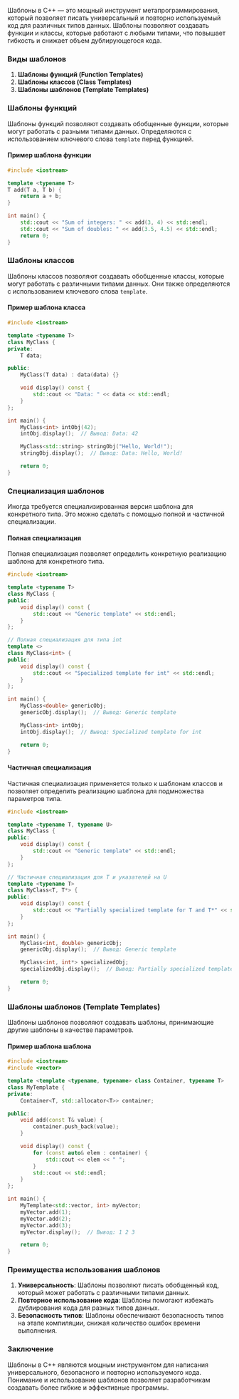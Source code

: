 
Шаблоны в C++ — это мощный инструмент метапрограммирования, который позволяет писать универсальный и повторно используемый код для различных типов данных. Шаблоны позволяют создавать функции и классы, которые работают с любыми типами, что повышает гибкость и снижает объем дублирующегося кода.

### Виды шаблонов

1. **Шаблоны функций (Function Templates)**
2. **Шаблоны классов (Class Templates)**
3. **Шаблоны шаблонов (Template Templates)**

### Шаблоны функций

Шаблоны функций позволяют создавать обобщенные функции, которые могут работать с разными типами данных. Определяются с использованием ключевого слова `template` перед функцией.

#### Пример шаблона функции

```cpp
#include <iostream>

template <typename T>
T add(T a, T b) {
    return a + b;
}

int main() {
    std::cout << "Sum of integers: " << add(3, 4) << std::endl;          // Вывод: 7
    std::cout << "Sum of doubles: " << add(3.5, 4.5) << std::endl;      // Вывод: 8
    return 0;
}
```

### Шаблоны классов

Шаблоны классов позволяют создавать обобщенные классы, которые могут работать с различными типами данных. Они также определяются с использованием ключевого слова `template`.

#### Пример шаблона класса

```cpp
#include <iostream>

template <typename T>
class MyClass {
private:
    T data;

public:
    MyClass(T data) : data(data) {}

    void display() const {
        std::cout << "Data: " << data << std::endl;
    }
};

int main() {
    MyClass<int> intObj(42);
    intObj.display();  // Вывод: Data: 42

    MyClass<std::string> stringObj("Hello, World!");
    stringObj.display();  // Вывод: Data: Hello, World!

    return 0;
}
```

### Специализация шаблонов

Иногда требуется специализированная версия шаблона для конкретного типа. Это можно сделать с помощью полной и частичной специализации.

#### Полная специализация

Полная специализация позволяет определить конкретную реализацию шаблона для конкретного типа.

```cpp
#include <iostream>

template <typename T>
class MyClass {
public:
    void display() const {
        std::cout << "Generic template" << std::endl;
    }
};

// Полная специализация для типа int
template <>
class MyClass<int> {
public:
    void display() const {
        std::cout << "Specialized template for int" << std::endl;
    }
};

int main() {
    MyClass<double> genericObj;
    genericObj.display();  // Вывод: Generic template

    MyClass<int> intObj;
    intObj.display();  // Вывод: Specialized template for int

    return 0;
}
```

#### Частичная специализация

Частичная специализация применяется только к шаблонам классов и позволяет определить реализацию шаблона для подмножества параметров типа.

```cpp
#include <iostream>

template <typename T, typename U>
class MyClass {
public:
    void display() const {
        std::cout << "Generic template" << std::endl;
    }
};

// Частичная специализация для T и указателей на U
template <typename T>
class MyClass<T, T*> {
public:
    void display() const {
        std::cout << "Partially specialized template for T and T*" << std::endl;
    }
};

int main() {
    MyClass<int, double> genericObj;
    genericObj.display();  // Вывод: Generic template

    MyClass<int, int*> specializedObj;
    specializedObj.display();  // Вывод: Partially specialized template for T and T*

    return 0;
}
```

### Шаблоны шаблонов (Template Templates)

Шаблоны шаблонов позволяют создавать шаблоны, принимающие другие шаблоны в качестве параметров.

#### Пример шаблона шаблона

```cpp
#include <iostream>
#include <vector>

template <template <typename, typename> class Container, typename T>
class MyTemplate {
private:
    Container<T, std::allocator<T>> container;

public:
    void add(const T& value) {
        container.push_back(value);
    }

    void display() const {
        for (const auto& elem : container) {
            std::cout << elem << " ";
        }
        std::cout << std::endl;
    }
};

int main() {
    MyTemplate<std::vector, int> myVector;
    myVector.add(1);
    myVector.add(2);
    myVector.add(3);
    myVector.display();  // Вывод: 1 2 3

    return 0;
}
```

### Преимущества использования шаблонов

1. **Универсальность**: Шаблоны позволяют писать обобщенный код, который может работать с различными типами данных.
2. **Повторное использование кода**: Шаблоны помогают избежать дублирования кода для разных типов данных.
3. **Безопасность типов**: Шаблоны обеспечивают безопасность типов на этапе компиляции, снижая количество ошибок времени выполнения.

### Заключение

Шаблоны в C++ являются мощным инструментом для написания универсального, безопасного и повторно используемого кода. Понимание и использование шаблонов позволяет разработчикам создавать более гибкие и эффективные программы.